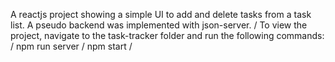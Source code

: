A reactjs project showing a simple UI to add and delete tasks from a task list. A pseudo backend was implemented with json-server. /
To view the project, navigate to the task-tracker folder and run the following commands: /
npm run server /
npm start /
